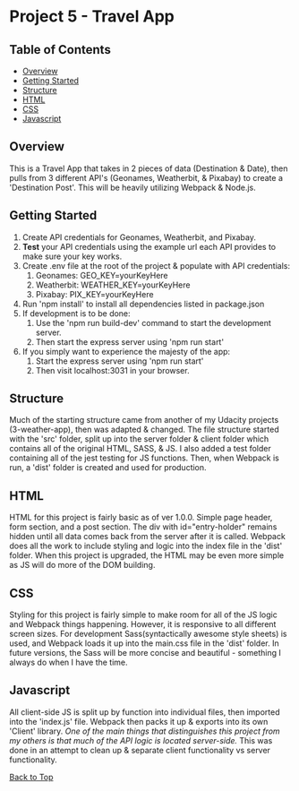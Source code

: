 # Project 5 - Travel App

## Table of Contents

* [Overview](#overview)
* [Getting Started](#getting-started)
* [Structure](#structure)
* [HTML](#html)
* [CSS](#css)
* [Javascript](#javascript)


## Overview
This is a Travel App that takes in 2 pieces of data (Destination & Date), then pulls from 3 different API's (Geonames, Weatherbit, & Pixabay) to create a 'Destination Post'. This will be heavily utilizing Webpack & Node.js.

## Getting Started
1. Create API credentials for Geonames, Weatherbit, and Pixabay.
1. **Test** your API credentials using the example url each API provides to make sure your key works.
1. Create .env file at the root of the project & populate with API credentials:
    1. Geonames: GEO_KEY=yourKeyHere
    1. Weatherbit: WEATHER_KEY=yourKeyHere
    1. Pixabay: PIX_KEY=yourKeyHere
1. Run 'npm install' to install all dependencies listed in package.json
1. If development is to be done:
    1. Use the 'npm run build-dev' command to start the development server.
    1. Then start the express server using 'npm run start'
1. If you simply want to experience the majesty of the app:
    1. Start the express server using 'npm run start'
    1. Then visit localhost:3031 in your browser.


## Structure
Much of the starting structure came from another of my Udacity projects (3-weather-app), then was adapted & changed. The file structure started with the 'src' folder, split up into the server folder & client folder which contains all of the original HTML, SASS, & JS. I also added a test folder containing all of the jest testing for JS functions. Then, when Webpack is run, a 'dist' folder is created and used for production.


## HTML
HTML for this project is fairly basic as of ver 1.0.0. Simple page header, form section, and a post section. The div with id="entry-holder" remains hidden until all data comes back from the server after it is called. Webpack does all the work to include styling and logic into the index file in the 'dist' folder. When this project is upgraded, the HTML may be even more simple as JS will do more of the DOM building.


## CSS
Styling for this project is fairly simple to make room for all of the JS logic and Webpack things happening. However, it is responsive to all different screen sizes. For development Sass(syntactically awesome style sheets) is used, and Webpack loads it up into the main.css file in the 'dist' folder. In future versions, the Sass will be more concise and beautiful - something I always do when I have the time.


## Javascript
All client-side JS is split up by function into individual files, then imported into the 'index.js' file. Webpack then packs it up & exports into its own 'Client' library. *One of the main things that distinguishes this project from my others is that much of the API logic is located server-side.* This was done in an attempt to clean up & separate client functionality vs server functionality.

[Back to Top](#table-of-contents)
